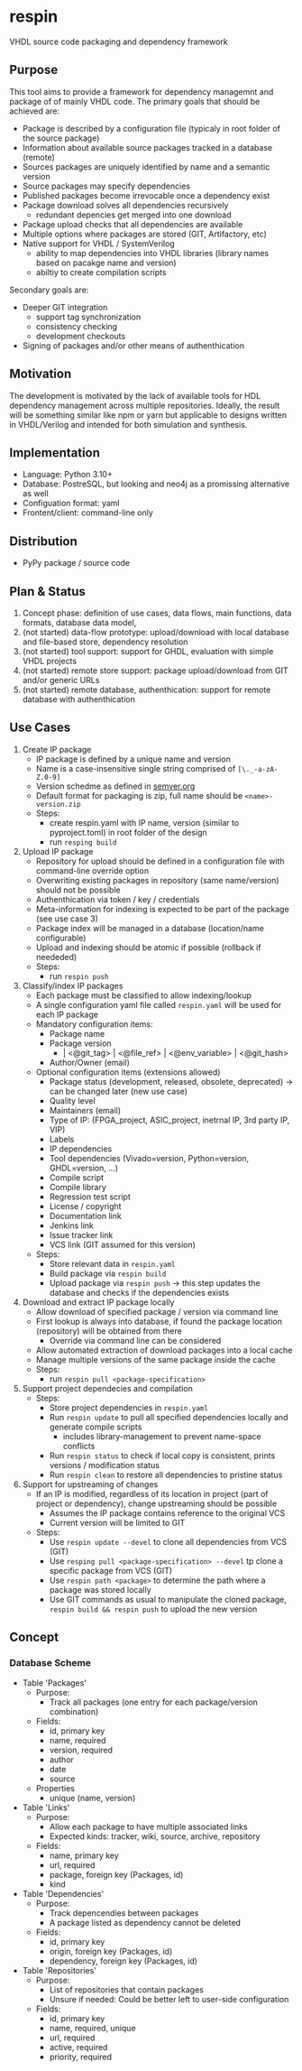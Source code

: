 # respin
VHDL source code packaging and dependency framework

## Purpose
This tool aims to provide a framework for dependency managemnt and package of of mainly VHDL code.
The primary goals that should be achieved are:
- Package is described by a configuration file (typicaly in root folder of the source package)
- Information about available source packages tracked in a database (remote)
- Sources packages are uniquely identified by name and a semantic version
- Source packages may specify dependencies
- Published packages become irrevocable once a dependency exist
- Package download solves all dependencies recursively
  - redundant depencies get merged into one download
- Package upload checks that all dependencies are available
- Multiple options where packages are stored (GIT, Artifactory, etc)
- Native support for VHDL / SystemVerilog
  - ability to map dependencies into VHDL libraries (library names based on pacakge name and version)
  - abiltiy to create compilation scripts

Secondary goals are:
- Deeper GIT integration
  - support tag synchronization
  - consistency checking
  - development checkouts
- Signing of packages and/or other means of authenthication

## Motivation
The development is motivated by the lack of available tools for HDL dependency management across multiple repositories.
Ideally, the result will be something similar like npm or yarn but applicable to designs written in VHDL/Verilog and
intended for both simulation and synthesis.

## Implementation
- Language: Python 3.10+
- Database: PostreSQL, but looking and neo4j as a promissing alternative as well
- Configuation format: yaml
- Frontent/client: command-line only

## Distribution
- PyPy package / source code

## Plan & Status
1. Concept phase: definition of use cases, data flows, main functions, data formats, database data model,
2. (not started) data-flow prototype: upload/download with local database and file-based store, dependency resolution
3. (not started) tool support: support for GHDL, evaluation with simple VHDL projects
4. (not started) remote store support: package upload/download from GIT and/or generic URLs
5. (not started) remote database, authenthication: support for remote database with authenthication

## Use Cases
1. Create IP package
   * IP package is defined by a unique name and version
   * Name is a case-insensitive single string comprised of `[\._-a-zA-Z.0-9]`
   * Version schedme as defined in [semver.org](https://semver.org/)
   * Default format for packaging is zip, full name should be `<name>-version.zip`
   * Steps:
     * create respin.yaml with IP name, version (similar to pyproject.toml) in root folder of the design
     * run `resping build`
2. Upload IP package
   * Repository for upload should be defined in a configuration file with command-line override option
   * Overwriting existing packages in repository (same name/version) should not be possible
   * Authenthication via token / key / credentials
   * Meta-information for indexing is expected to be part of the package (see use case 3)
   * Package index will be managed in a database (location/name configurable)
   * Upload and indexing should be atomic if possible (rollback if neededed)
   * Steps:
     * run `respin push`
3. Classify/index IP packages
   * Each package must be classified to allow indexing/lookup
   * A single configuration yaml file called `respin.yaml` will be used for each IP package
   * Mandatory configuration items:
     * Package name
     * Package version
        * <number> | <@git_tag> | <@file_ref> | <@env_variable> | <@git_hash>
     * Author/Owner (email)
   * Optional configuration items (extensions allowed)
     * Package status (development, released, obsolete, deprecated) -> can be changed later (new use case)
     * Quality level
     * Maintainers (email)
     * Type of IP: (FPGA_project, ASIC_project, inetrnal IP, 3rd party IP, VIP)
     * Labels
     * IP dependencies
     * Tool dependencies (Vivado=version, Python=version, GHDL=version, ...)
     * Compile script
     * Compile library
     * Regression test script
     * License / copyright
     * Documentation link
     * Jenkins link
     * Issue tracker link
     * VCS link (GIT assumed for this version)
   * Steps:
     * Store relevant data in `respin.yaml`
     * Build package via `respin build`
     * Upload package via `respin push` -> this step updates the database and checks if the dependencies exists
4. Download and extract IP package locally
   * Allow download of specified package / version via command line
   * First lookup is always into database, if found the package location (repository) will be obtained from there
       * Override via command line can be considered
   * Allow automated extraction of download packages into a local cache
   * Manage multiple versions of the same package inside the cache
   * Steps:
     * run `respin pull <package-specification>`
5. Support project dependecies and compilation
    * Steps:
      * Store project dependencies in `respin.yaml`
      * Run `respin update` to pull all specified dependencies locally and generate compile scripts
        * includes library-management to prevent name-space conflicts
      * Run `respin status` to check if local copy is consistent, prints versions / modification status
      * Run `respin clean` to restore all dependencies to pristine status
6. Support for upstreaming of changes
   * If an IP is modified, regardless of its location in project (part of project or dependency), change upstreaming should be possible
       * Assumes the IP package contains reference to the original VCS
       * Current version will be limited to GIT
   * Steps:
     * Use `respin update --devel` to clone all dependencies from VCS (GIT)
     * Use `resping pull <package-specification> --devel` tp clone a specific package from VCS (GIT)
     * Use `respin path <package>` to determine the path where a package was stored locally
     * Use GIT commands as usual to manipulate the cloned package, `respin build && respin push` to upload the new version

## Concept

### Database Scheme

* Table 'Packages'
  * Purpose:
    * Track all packages (one entry for each package/version combination)
  * Fields:
    * id, primary key
    * name, required
    * version, required
    * author
    * date
    * source
  * Properties
    * unique (name, version)
* Table 'Links'
  * Purpose:
    * Allow each package to have multiple associated links
    * Expected kinds: tracker, wiki, source, archive, repository
  * Fields:
    * name, primary key
    * url, required
    * package, foreign key (Packages, id)
    * kind
* Table 'Dependencies'
  * Purpose:
    * Track depencendies between packages
    * A package listed as dependency cannot be deleted
  * Fields:
    * id, primary key
    * origin, foreign key (Packages, id)
    * dependency, foreign key (Packages, id)
* Table 'Repositories'
  * Purpose:
    * List of repositories that contain packages
    * Unsure if needed: Could be better left to user-side configuration
  * Fields:
    * id, primary key
    * name, required, unique
    * url, required
    * active, required
    * priority, required
